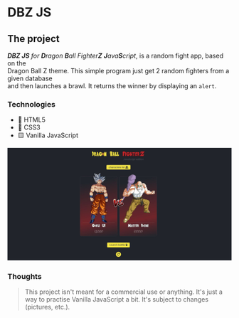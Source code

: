 # DBZ JS

## The project

_**DBZ JS** for **D**ragon **B**all Fighter**Z** **J**ava**S**cript_, is a random fight app, based on the<br>
Dragon Ball Z theme. This simple program just get 2 random fighters from a given database<br>
and then launches a brawl. It returns the winner by displaying an `alert`.

### Technologies

* 📄 HTML5
* 🌈 CSS3
* 🟨 Vanilla JavaScript

![DBZ JS preview](/screenshots/dbz_js_preview.JPG "DBZ JS preview")

### Thoughts

>This project isn't meant for a commercial use or anything. It's just a way to practise Vanilla JavaScript a bit. It's subject to changes (pictures, etc.).